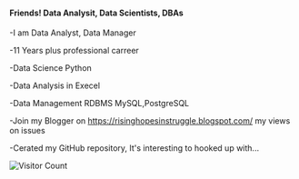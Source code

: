 #### Friends! Data Analysit, Data Scientists, DBAs

-I am Data Analyst, Data Manager

-11 Years plus professional carreer

-Data Science Python

-Data Analysis in Execel

-Data Management RDBMS MySQL,PostgreSQL

-Join my Blogger on https://risinghopesinstruggle.blogspot.com/ my views on issues

-Cerated my GitHub repository, It's interesting to hooked up with...

![Visitor Count](https://profile-counter.glitch.me/{rkpathakrajesh}/count.svg)
<!--### Hi there 👋-->



<!--
**rkpathakrajesh/rkpathakrajesh** is a ✨ _special_ ✨ repository because its `README.md` (this file) appears on your GitHub profile.

Here are some ideas to get you started:

- 🔭 I’m currently working on ...
- 🌱 I’m currently learning ...
- 👯 I’m looking to collaborate on ...
- 🤔 I’m looking for help with ...
- 💬 Ask me about ...
- 📫 How to reach me: ...
- 😄 Pronouns: ...
- ⚡ Fun fact: ...
-->
